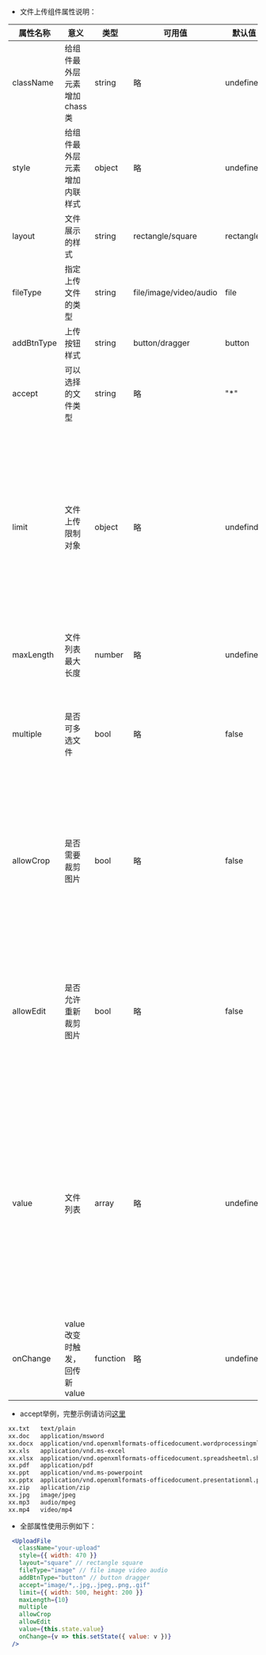  * 文件上传组件属性说明：

| 属性名称 | 意义 | 类型 | 可用值 | 默认值 | 举例 | 举例说明 | 注意事项 |
| -----| ---- | ---- | ---- | ---- | ---- | ---- | ---- |
| className | 给组件最外层元素增加chass类 | string | 略 | undefined | 略 | 略 | 略 |
| style | 给组件最外层元素增加内联样式 | object | 略 | undefined | 略 | 略 | 略 |
| layout | 文件展示的样式 | string | rectangle/square | rectangle | 略 | 略 | 略 |
| fileType | 指定上传文件的类型 | string | file/image/video/audio | file | 略 | 略 | 略 |
| addBtnType | 上传按钮样式 | string | button/dragger | button | 略 | 略 | 略 |
| accept | 可以选择的文件类型 | string | 略 | "*" | "image/*,.jpg,.jpeg,.png,.gif" | 略 | 略 |
| limit | 文件上传限制对象 | object | 略 | undefind | { size: 100, ratio: 2, width: 300, height: 200 } | size：文件大小，单位K。ratio：图片宽高比。只适用于fileType为image。支持两位小数。width：图片宽度，单位px。只fileType为image且同时有height时有效。height：图片高度，单位px。只fileType为image且同时有width时有效。 | 略 |
| maxLength | 文件列表最大长度 | number | 略 | undefined | 略 | 略 | 略 |
| multiple | 是否可多选文件 | bool | 略 | false | 略 | 略 | 多文件上传是同时发起多个单文件上传请求。对于图片上传，设置成true后allowCrop将会无效。 |
| allowCrop | 是否需要裁剪图片 | bool | 略 | false | 略 | 略 | 只适用于fileType为image。如设置为true，multiple必须为false，且limit同时具有width和height才会有效。 |
| allowEdit | 是否允许重新裁剪图片 | bool | 略 | false | 略 | 略 | 只适用于fileType为image。limit必须有width和height，必须有originUrl。虽然编辑用裁剪功能但是和allowCrop无关。 |
| value | 文件列表 | array | 略 | undefined | [ { fileName: '', fileUrl: '', downloadUrl: '', originUrl: '', mark: '', file: null, errMsg: '' } ] | fileName：文件名称(必须)。fileUrl：文件绝对地址(必须)。downloadUrl：文件下载地址。originUrl：源文件地址，用于图片编辑。mark：文件唯一性标识(必须)。file：用于标记新选择的文件对象(组件内部专用)。errMsg：用于标记选择的不合法文件(组件内部专用)。 | 略 |
| onChange | value改变时触发，回传新value | function | 略 | undefined | value => {} | 略 | 略 |


* accept举例，完整示例请访问[这里](https://blog.csdn.net/ssgo66/article/details/83621798)
 ```bash
xx.txt   text/plain
xx.doc   application/msword
xx.docx  application/vnd.openxmlformats-officedocument.wordprocessingml.document
xx.xls   application/vnd.ms-excel
xx.xlsx  application/vnd.openxmlformats-officedocument.spreadsheetml.sheet
xx.pdf   application/pdf
xx.ppt   application/vnd.ms-powerpoint
xx.pptx  application/vnd.openxmlformats-officedocument.presentationml.presentation
xx.zip   aplication/zip
xx.jpg   image/jpeg
xx.mp3   audio/mpeg
xx.mp4   video/mp4
```


 * 全部属性使用示例如下：
 ```jsx
  <UploadFile
    className="your-upload"
    style={{ width: 470 }}
    layout="square" // rectangle square
    fileType="image" // file image video audio
    addBtnType="button" // button dragger
    accept="image/*,.jpg,.jpeg,.png,.gif"
    limit={{ width: 500, height: 200 }}
    maxLength={10}
    multiple
    allowCrop
    allowEdit
    value={this.state.value}
    onChange={v => this.setState({ value: v })}
  />
```